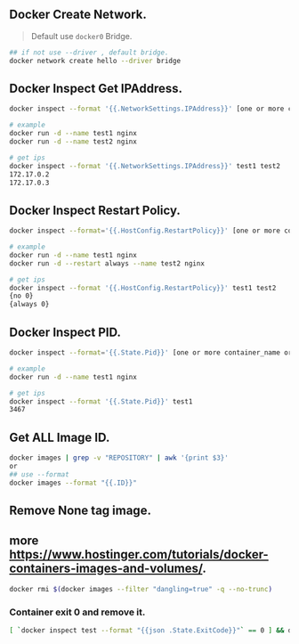 ## Docker Create Network.
> Default use `docker0` Bridge.
```bash
## if not use --driver , default bridge.
docker network create hello --driver bridge
```


## Docker Inspect Get IPAddress.
```bash
docker inspect --format '{{.NetworkSettings.IPAddress}}' [one or more container_name or container_id...]

# example
docker run -d --name test1 nginx
docker run -d --name test2 nginx

# get ips
docker inspect --format '{{.NetworkSettings.IPAddress}}' test1 test2
172.17.0.2
172.17.0.3

```

## Docker Inspect Restart Policy.
```bash
docker inspect --format='{{.HostConfig.RestartPolicy}}' [one or more container_name or container_id...]

# example
docker run -d --name test1 nginx
docker run -d --restart always --name test2 nginx

# get ips
docker inspect --format '{{.HostConfig.RestartPolicy}}' test1 test2
{no 0}
{always 0}
```

## Docker Inspect PID.
```bash
docker inspect --format='{{.State.Pid}}' [one or more container_name or container_id...]

# example
docker run -d --name test1 nginx

# get ips
docker inspect --format '{{.State.Pid}}' test1 
3467
```

## Get ALL Image ID.
```bash
docker images | grep -v "REPOSITORY" | awk '{print $3}'
or
## use --format 
docker images --format "{{.ID}}"
```

## Remove None tag image.
## more https://www.hostinger.com/tutorials/docker-containers-images-and-volumes/.
```bash
docker rmi $(docker images --filter "dangling=true" -q --no-trunc)
```

### Container exit 0 and remove it.
```bash
[ `docker inspect test --format "{{json .State.ExitCode}}"` == 0 ] && docker rm test
```
